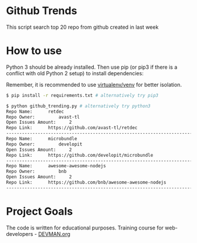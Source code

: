 # Github Trends

This script search top 20 repo from github created in last week

# How to use

Python 3 should be already installed. Then use pip (or pip3 if there is a conflict with old Python 2 setup) to install dependencies:

Remember, it is recommended to use [virtualenv/venv](https://devman.org/encyclopedia/pip/pip_virtualenv/) for better isolation.

```bash
$ pip install -r requirements.txt # alternatively try pip3

$ python github_trending.py # alternatively try python3
Repo Name: 		retdec
Repo Owner: 		avast-tl
Open Issues Amount: 	2
Repo Link: 		https://github.com/avast-tl/retdec
--------------------------------------------------------------------------------
Repo Name: 		microbundle
Repo Owner: 		developit
Open Issues Amount: 	2
Repo Link: 		https://github.com/developit/microbundle
--------------------------------------------------------------------------------
Repo Name: 		awesome-awesome-nodejs
Repo Owner: 		bnb
Open Issues Amount: 	2
Repo Link: 		https://github.com/bnb/awesome-awesome-nodejs
--------------------------------------------------------------------------------
```

# Project Goals

The code is written for educational purposes. Training course for web-developers - [DEVMAN.org](https://devman.org)
